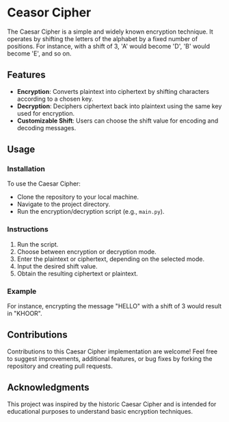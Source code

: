 # Ceasor Cipher

The Caesar Cipher is a simple and widely known encryption technique. It operates by shifting the letters of the alphabet by a fixed number of positions. For instance, with a shift of 3, 'A' would become 'D', 'B' would become 'E', and so on.

## Features

- **Encryption**: Converts plaintext into ciphertext by shifting characters according to a chosen key.
- **Decryption**: Deciphers ciphertext back into plaintext using the same key used for encryption.
- **Customizable Shift**: Users can choose the shift value for encoding and decoding messages.

## Usage

### Installation

To use the Caesar Cipher:

- Clone the repository to your local machine.
- Navigate to the project directory.
- Run the encryption/decryption script (e.g., `main.py`).

### Instructions

1. Run the script.
2. Choose between encryption or decryption mode.
3. Enter the plaintext or ciphertext, depending on the selected mode.
4. Input the desired shift value.
5. Obtain the resulting ciphertext or plaintext.

### Example

For instance, encrypting the message "HELLO" with a shift of 3 would result in "KHOOR".

## Contributions

Contributions to this Caesar Cipher implementation are welcome! Feel free to suggest improvements, additional features, or bug fixes by forking the repository and creating pull requests.

## Acknowledgments

This project was inspired by the historic Caesar Cipher and is intended for educational purposes to understand basic encryption techniques.
